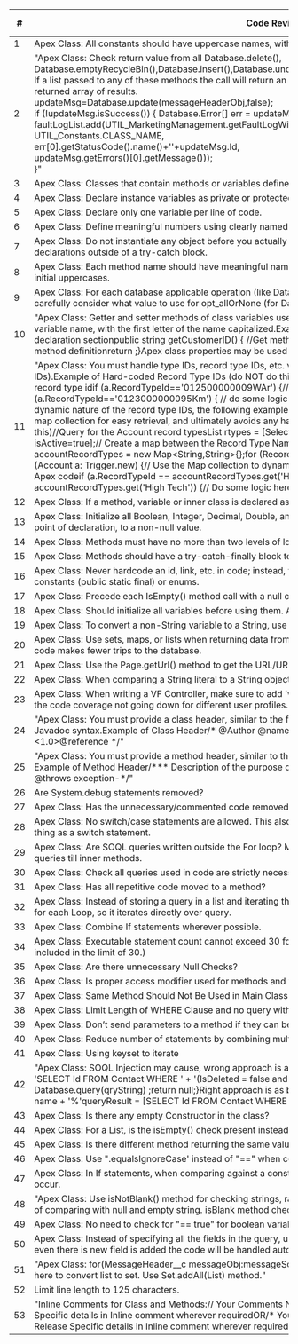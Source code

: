 |#|Code Review Condition|Validated (Y/N)|	Reviewer Comments|	Remarks|
|-|----|---|---|--|
|1|Apex Class: All constants should have uppercase names, with logical sections of the name separated by underscores.||
|2|"Apex Class: Check return value from all Database.delete(), Database.emptyRecycleBin(),Database.insert(),Database.undelete(), Database.update(), and Database.upsert() calls.<br/> If a list passed to any of these methods the call will return an array of results;code must check the all the return values in the returned array of results. <br/>updateMsg=Database.update(messageHeaderObj,false);<br/>if (!updateMsg.isSuccess()) { Database.Error[] err = updateMsg.getErrors();<br/>faultLogList.add(UTIL_MarketingManagement.getFaultLogWithStaticValues(UTIL_Constants.TRANSACTION_TYPE_MESSAGE,<br/>UTIL_Constants.CLASS_NAME, <br/>err[0].getStatusCode().name()+''+updateMsg.Id, <br/>updateMsg.getErrors()[0].getMessage()));<br/>}"
3	|Apex Class: Classes that contain methods or variables defined with the webService keyword must be declared as global.			
4|	Apex Class: Declare instance variables as private or protected.			
5|	Apex Class: Declare only one variable per line of code.			
6|Apex Class: Define meaningful numbers using clearly named constants (static final).			
7|Apex Class: Do not instantiate any object before you actually need it. Specifically, do not instantiate objects in variable declarations outside of a try-catch block.			
8|Apex Class: Each method name should have meaningful names starting with lowercase and following words should have initial uppercases.			
9|Apex Class: For each database applicable operation (like Database.update(), Database.insert(), etc., and DML statements), carefully consider what value to use for opt_allOrNone (for Database) and the optAllOrNone property (for DML)			
10	|"Apex Class: Getter and setter methods of class variables use the naming convention of ""get""/""set"" followed by the variable name, with the first letter of the name capitalized.Example of a Getter and Setterpublic string customerID;    // Variable declaration sectionpublic string getCustomerID() {  //Get method definitionreturn <string>;}public string setCustomerID() {  //set method definitionreturn <string>;}Apex class properties may be used instead of getter and setter methods."		
11|	"Apex Class: You must handle type IDs, record type IDs, etc. via lookup (i.e., you must not hard code record type IDs).Example of Hard-coded Record Type IDs (do NOT do this)For (Account a :Trigger.new){//Problem - hardcoded the record type idif (a.RecordTypeId=='012500000009WAr') {//  do some logic here...} else if (a.RecordTypeId=='0123000000095Km') { // do some logic here for a different record type }}To properly handle the dynamic nature of the record type IDs, the following example queries for the record types in the code, stores the dataset in a map collection for easy retrieval, and ultimately avoids any hardcoding.Example of Non-hard-coded Record Type IDs (DO this)//Query for the Account record typesList<RecordType> rtypes = [Select Name, Id From RecordTypewhere sObjectType='Account' and isActive=true];// Create a map between the Record Type Name and Id for easy retrievalMap<String,String> accountRecordTypes = new Map<String,String>{};for (RecordType rt : rtypes){accountRecordTypes.put(rt.Name,rt.Id);}for (Account a: Trigger.new) {// Use the Map collection to dynamically retrieve the Record Type Id// Avoid hardcoding Ids in the Apex codeif (a.RecordTypeId == accountRecordTypes.get('Healthcare')){//do some logic here...} else if (a.RecordTypeId == accountRecordTypes.get('High Tech')) {// Do some logic here for a different record type...}}"			
12|	Apex Class: If a method, variable or inner class is declared as global, the outer, top-level class must also be defined as global			
13|	Apex Class: Initialize all Boolean, Integer, Decimal, Double, and Long variables (instance, class, and method scope) at the point of declaration, to a non-null value. 			
14	|Apex Class: Methods must have no more than two levels of looping or other control structures.			
15|	Apex Class: Methods should have a try-catch-finally block to handle possible exceptions. 			
16|	Apex Class: Never hardcode an id, link, etc. in code; instead, you should use Custom Labels or static Apex classes with constants (public static final) or enums.			
17|	Apex Class: Precede each IsEmpty() method call with a null check.			
18|	Apex Class: Should initialize all variables before using them. Apex initializes all variables to null by default.			
19|	Apex Class: To convert a non-String variable to a String, use String.valueOf(varName) instead of varName + "".			
20	|Apex Class: Use sets, maps, or lists when returning data from the database. This makes your code more efficient because the code makes fewer trips to the database.			
21	|Apex Class: Use the Page.getUrl() method to get the URL/URI for a Salesforce page.			
22|	Apex Class: When comparing a String literal to a String object, always use the syntax 'String literal'.equals(stringObj).			
23|	Apex Class: When writing a VF Controller, make sure to add 'with sharing' in the class declaration. This will help in controlling the code coverage not going down for different user profiles.			
24|	"Apex Class: You must provide a class header, similar to the following, at the start of every class. The header must use the Javadoc syntax.Example of Class Header/* @Author <Author Name>@name <Class name> @CreateDate <Date>@Description <purpose of the class @Version <1.0>@reference<Referenced program names> */"			
25|	"Apex Class: You must provide a method header, similar to the following, at the start of every public and protected method. Example of Method Header/***  Description of the purpose of the classthe method.  *  @name <method-name>*  @param <parameter-name> <description>*  @return <parameter> - <Description about the return parameter>*  @throws exception-<exception description>*/"			
26|	Are System.debug statements removed?			
27|	Apex Class: Has the unnecessary/commented code removed?			
28|	Apex Class: No switch/case statements are allowed. This also goes for if/then/else statements that effectively do the same thing as a switch statement.			
29|	Apex Class: Are SOQL queries written outside the For loop? Make sure that methods within For loops do not have SOQL queries till inner methods.			
30|	Apex Class: Check all queries used in code are strictly necessary and no further Optimization can be done.			
31|	Apex Class: Has all repetitive code moved to a method? 			
32|	Apex Class: Instead of storing a query in a list and iterating through that List in for loop, Query directly inside the condition of for each Loop, so it iterates directly over query.			
33|	Apex Class: Combine If statements wherever possible.			
34|	Apex Class: Executable statement count cannot exceed 30 for each method (Braces ,comments, and blank lines are not included in the limit of 30.)			
35	|Apex Class: Are there unnecessary Null Checks?			
36|	Apex Class: Is proper access modifier used for methods and variables ?			
37|	Apex Class: Same Method Should Not Be Used in Main Class and Test Class			
38|	Apex Class: Limit Length of WHERE Clause and no query without WHERE clause.			
39	|Apex Class: Don’t send parameters  to a method if they can be created within that method			
40|	Apex Class: Reduce number of statements by combining multiple statements  where possible			
41|	Apex Class: Using keyset to iterate			
42|	"Apex Class: SOQL Injection may cause, wrong approach is as below:public PageReference query() {String qryString = 'SELECT Id FROM Contact WHERE ' + '(IsDeleted = false and Name like \'%' + name + '%\')';queryResult = Database.query(qryString) ;return null;}Right approach is as below:publicPageReference query() {String queryName = '%' + name + '%'queryResult = [SELECT Id FROM Contact WHERE (IsDeleted = false and Name like :queryName)];return null;}"			
43|	Apex Class: Is there any empty Constructor in the class?			
44|	Apex Class: For a List, is the isEmpty() check present instead of size()? This will improve the performance.			
45|	Apex Class: Is there different method returning the same value?			
46|	Apex Class: Use ".equalsIgnoreCase' instead of "==" when comparing strings.			
47|	Apex Class: In If statements, when comparing against a constant, put it first so that it is impossible for a null exception to occur.			
48	|"Apex Class: Use isNotBlank() method for checking strings, rather than Null and ' '.Use isBlank method on the string instead of comparing with null and empty string. isBlank method check for both the options."			
49|	Apex Class: No need to check for "== true" for boolean variables.			
50|	Apex Class: Instead of specifying all the fields in the query, use schema methods to iterate and build query string. In future even there is new field is added the code will be handled automatically.			
51|	"Apex Class: for(MessageHeader__c messageObj:messageSch){ listIdSet.add(messageObj.List__c);}No need of 'for loop' here to convert list to set. Use Set.addAll(List) method."			
52|	Limit line length to 125 characters.			
53|	"Inline Comments for Class and Methods:// Your Comments Note – For comments regarding a particular line; Mention Release Specific details in Inline comment wherever requiredOR/* Your Comments*/ Note – For comments related to a block; Mention Release Specific details in Inline comment wherever required"	


